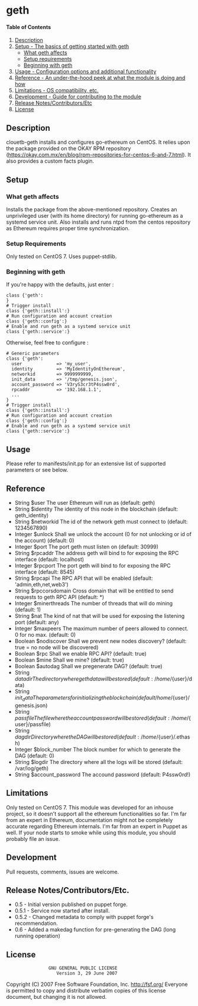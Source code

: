 # geth

#### Table of Contents

1. [Description](#description)
2. [Setup - The basics of getting started with geth](#setup)
    * [What geth affects](#what-geth-affects)
    * [Setup requirements](#setup-requirements)
    * [Beginning with geth](#beginning-with-geth)
3. [Usage - Configuration options and additional functionality](#usage)
4. [Reference - An under-the-hood peek at what the module is doing and how](#reference)
5. [Limitations - OS compatibility, etc.](#limitations)
6. [Development - Guide for contributing to the module](#development)
7. [Release Notes/Contributors/Etc](#release-notes)
8. [License](#license)


## Description

clouetb-geth installs and configures go-ethereum on CentOS.
It relies upon the package provided on the OKAY RPM repository (https://okay.com.mx/en/blog/rpm-repositories-for-centos-6-and-7.html).
It also provides a custom facts plugin.

## Setup

### What geth affects

Installs the package from the above-mentioned repository. Creates an unprivileged user (with its home directory) for running go-ethereum as a systemd service unit. Also installs and runs ntpd from the centos repository as Ethereum requires proper time synchronization.

### Setup Requirements

Only tested on CentOS 7.
Uses puppet-stdlib.

### Beginning with geth

If you're happy with the defaults, just enter :
```puppet
class {'geth':
}
# Trigger install
class {'geth::install':}
# Run configuration and account creation
class {'geth::config':}
# Enable and run geth as a systemd service unit
class {'geth::service':}
```

Otherwise, feel free to configure :
```puppet
# Generic parameters
class {'geth':
  user             => 'my_user',
  identity         => 'MyIdentityOnEthereum',
  networkid        => 9999999999,
  init_data        => '/tmp/genesis.json',
  account_password => 'V3ryS3cr3tP4ssw0rd',
  rpcaddr          => '192.168.1.1',
  ...
}
# Trigger install
class {'geth::install':}
# Run configuration and account creation
class {'geth::config':}
# Enable and run geth as a systemd service unit
class {'geth::service':}
```

## Usage

Please refer to manifests/init.pp for an extensive list of supported parameters or see below.

## Reference

* String  $user
The user Ethereum will run as 
(default: geth)
* String  $identity
The identity of this node in the blockchain
(default: geth_identity)
* String  $networkid
The id of the network geth must connect to
(default: 1234567890)
* Integer $unlock
Shall we unlock the account (0 for not unlocking or id of the account)
(default: 0)
* Integer $port
The port geth must listen on
(default: 30999)
* String  $rpcaddr
The address geth will bind to for exposing the RPC interface
(default: localhost)
* Integer $rpcport
The port geth will bind to for exposing the RPC interface
(default: 8545)
* String  $rpcapi
The RPC API that will be enabled
(default: 'admin,eth,net,web3')
* String  $rpccorsdomain
Cross domain that will be entitled to send requests to geth RPC API
(default: *)
* Integer $minerthreads
The number of threads that will do mining
(default: 1)
* String  $nat
The kind of nat that will be used for exposing the listening port
(default: any)
* Integer $maxpeers
The maximum number of peers allowed to connect. 0 for no max.
(default: 0)
* Boolean $nodiscover
Shall we prevent new nodes discovery?
(default: true = no node will be discovered)
* Boolean $rpc
Shall we enable RPC API?
(default: true)
* Boolean $mine
Shall we mine?
(default: true)
* Boolean $autodag
Shall we pregenerate DAG?
(default: true)
* String  $datadir
The directory where geth data will be stored
(default: /home/${user}/data)
* String  $init_data
The parameters for initializing the blockchain
(default /home/${user}/genesis.json)
* String  $passfile
The file where the account password will be stored
(default: /home/${user}/passfile)
* String  $dagdir
Directory where the DAG will be stored
(default: /home/${user}/.ethash)
* Integer $block_number
The block number for which to generate the DAG
(default: 0)
* String  $logdir
The directory where all the logs will be stored
(default: /var/log/geth)
* String  $account_password
The accound password
(default: P4ssw0rd!)

## Limitations

Only tested on CentOS 7.
This module was developed for an inhouse project, so it doesn't support all the ethereum functionalities so far.
I'm far from an expert in Ethereum, documentation might not be completely accurate regarding Ethereum internals.
I'm far from an expert in Puppet as well. If your node starts to smoke while using this module, you should probably file an issue.

## Development

Pull requests, comments, issues are welcome.

## Release Notes/Contributors/Etc.

* 0.5 - Initial version published on puppet forge.
* 0.5.1 - Service now started after install.
* 0.5.2 - Changed metadata to comply with puppet forge's recommendation.
* 0.6 - Added a makedag function for pre-generating the DAG (long running operation)

## License

                    GNU GENERAL PUBLIC LICENSE
                       Version 3, 29 June 2007

 Copyright (C) 2007 Free Software Foundation, Inc. <http://fsf.org/>
 Everyone is permitted to copy and distribute verbatim copies
 of this license document, but changing it is not allowed.